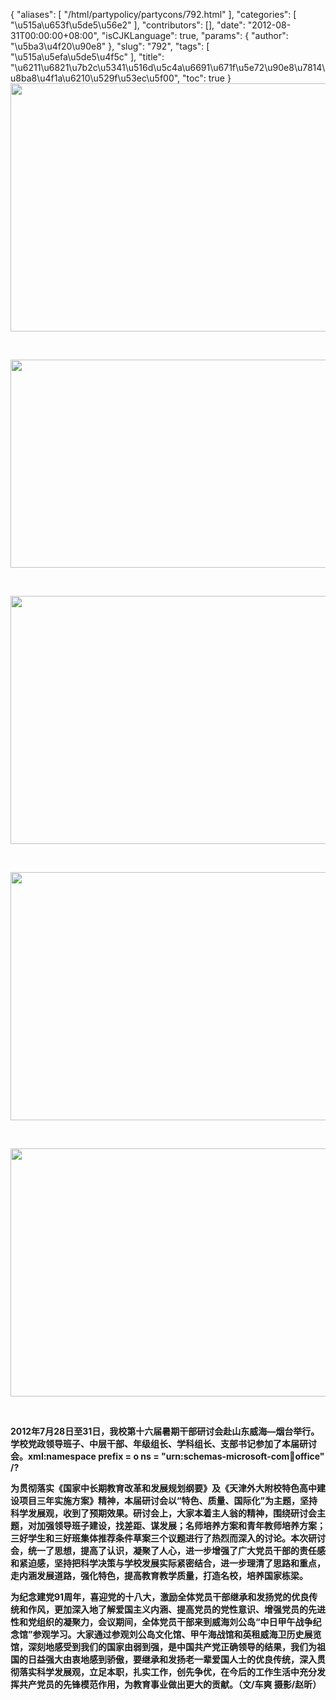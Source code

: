 {
    "aliases": [
        "/html/partypolicy/partycons/792.html"
    ],
    "categories": [
        "\u515a\u653f\u5de5\u56e2"
    ],
    "contributors": [],
    "date": "2012-08-31T00:00:00+08:00",
    "isCJKLanguage": true,
    "params": {
        "author": "\u5ba3\u4f20\u90e8"
    },
    "slug": "792",
    "tags": [
        "\u515a\u5efa\u5de5\u4f5c"
    ],
    "title": "\u6211\u6821\u7b2c\u5341\u516d\u5c4a\u6691\u671f\u5e72\u90e8\u7814\u8ba8\u4f1a\u6210\u529f\u53ec\u5f00",
    "toc": true
}
**<img
    src="https://cdn.tfls.online/mirror/full/d8d8caf8ae74be8139d9f377a70b0aff8253ea65.jpg"
    style="display:block;margin-left:auto;margin-right:auto;"
    decoding="async"
    fetchpriority="auto"
    loading="lazy"
    height="397"
    width="600"
/>**

 

**<img
    src="https://cdn.tfls.online/mirror/full/6b8bbb45bf738d8bb62277581b8fd33cafe5fc3c.jpg"
    style="display:block;margin-left:auto;margin-right:auto;"
    decoding="async"
    fetchpriority="auto"
    loading="lazy"
    height="333"
    width="600"
/>**

 

**<img
    src="https://cdn.tfls.online/mirror/full/e7833b33ee41ea04a83452c3efce9fcbf902043e.jpg"
    style="display:block;margin-left:auto;margin-right:auto;"
    decoding="async"
    fetchpriority="auto"
    loading="lazy"
    height="397"
    width="600"
/>**

 

**<img
    src="https://cdn.tfls.online/mirror/full/9c66466de4d0f81d58a8b1f255e71d7b4f9d4314.jpg"
    style="display:block;margin-left:auto;margin-right:auto;"
    decoding="async"
    fetchpriority="auto"
    loading="lazy"
    height="397"
    width="600"
/>**

 

**<img
    src="https://cdn.tfls.online/mirror/full/d17fe946e095b939a9144149cf7e67693567be1e.jpg"
    style="display:block;margin-left:auto;margin-right:auto;"
    decoding="async"
    fetchpriority="auto"
    loading="lazy"
    height="397"
    width="600"
/>**

 

**2012年7月28日至31日，我校第十六届暑期干部研讨会赴山东威海—烟台举行。学校党政领导班子、中层干部、年级组长、学科组长、支部书记参加了本届研讨会。xml:namespace prefix = o ns = "urn:schemas-microsoft-com:office:office" /?**

**为贯彻落实《国家中长期教育改革和发展规划纲要》及《天津外大附校特色高中建设项目三年实施方案》精神，本届研讨会以“特色、质量、国际化”为主题，坚持科学发展观，收到了预期效果。研讨会上，大家本着主人翁的精神，围绕研讨会主题，对加强领导班子建设，找差距、谋发展；名师培养方案和青年教师培养方案；三好学生和三好班集体推荐条件草案三个议题进行了热烈而深入的讨论。本次研讨会，统一了思想，提高了认识，凝聚了人心，进一步增强了广大党员干部的责任感和紧迫感，坚持把科学决策与学校发展实际紧密结合，进一步理清了思路和重点，走内涵发展道路，强化特色，提高教育教学质量，打造名校，培养国家栋梁。**

**为纪念建党91周年，喜迎党的十八大，激励全体党员干部继承和发扬党的优良传统和作风，更加深入地了解爱国主义内涵、提高党员的党性意识、增强党员的先进性和党组织的凝聚力，会议期间，全体党员干部来到威海刘公岛“中日甲午战争纪念馆”参观学习。大家通过参观刘公岛文化馆、甲午海战馆和英租威海卫历史展览馆，深刻地感受到我们的国家由弱到强，是中国共产党正确领导的结果，我们为祖国的日益强大由衷地感到骄傲，要继承和发扬老一辈爱国人士的优良传统，深入贯彻落实科学发展观，立足本职，扎实工作，创先争优，在今后的工作生活中充分发挥共产党员的先锋模范作用，为教育事业做出更大的贡献。（文/车爽 摄影/赵昕）**

